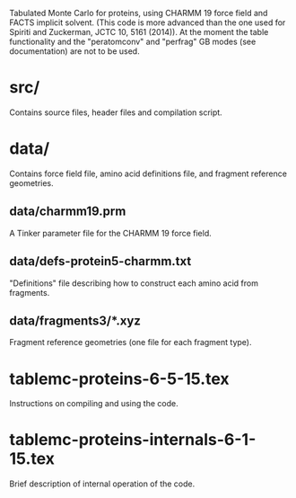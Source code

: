Tabulated Monte Carlo for proteins, using CHARMM 19 force field and FACTS implicit solvent. (This code is more advanced than the one used for Spiriti and Zuckerman, JCTC 10, 5161 (2014)).  At the moment the table functionality and the "peratomconv" and "perfrag" GB modes (see documentation) are not to be used.

# src/

Contains source files, header files and compilation script.

# data/

Contains force field file, amino acid definitions file, and fragment reference geometries.

## data/charmm19.prm

A Tinker parameter file for the CHARMM 19 force field.

## data/defs-protein5-charmm.txt

"Definitions" file describing how to construct each amino acid from fragments.

## data/fragments3/*.xyz

Fragment reference geometries (one file for each fragment type).

# tablemc-proteins-6-5-15.tex

Instructions on compiling and using the code.

# tablemc-proteins-internals-6-1-15.tex

Brief description of internal operation of the code.


